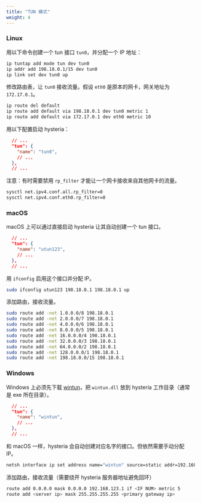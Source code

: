 ```yaml
---
title: "TUN 模式"
weight: 4
---
```


### Linux

用以下命令创建一个 tun 接口 `tun0`，并分配一个 IP 地址：

```bash
ip tuntap add mode tun dev tun0
ip addr add 198.18.0.1/15 dev tun0
ip link set dev tun0 up
```

修改路由表，让 `tun0` 接收流量。假设 `eth0` 是原本的网卡，网关地址为 `172.17.0.1`。


```bash
ip route del default
ip route add default via 198.18.0.1 dev tun0 metric 1
ip route add default via 172.17.0.1 dev eth0 metric 10
```

用以下配置启动 hysteria：

```json
  // ...
  "tun": {
    "name": "tun0",
    // ...
  },
  // ...
```

注意：有时需要禁用 `rp_filter` 才能让一个网卡接收来自其他网卡的流量。


```bash
sysctl net.ipv4.conf.all.rp_filter=0
sysctl net.ipv4.conf.eth0.rp_filter=0
```

### macOS

macOS 上可以通过直接启动 hysteria 让其自动创建一个 tun 接口。

```json
  // ...
  "tun": {
    "name": "utun123",
    // ...
  },
  // ...
```

用 `ifconfig` 启用这个接口并分配 IP。

```bash
sudo ifconfig utun123 198.18.0.1 198.18.0.1 up
```

添加路由，接收流量。

```bash
sudo route add -net 1.0.0.0/8 198.18.0.1
sudo route add -net 2.0.0.0/7 198.18.0.1
sudo route add -net 4.0.0.0/6 198.18.0.1
sudo route add -net 8.0.0.0/5 198.18.0.1
sudo route add -net 16.0.0.0/4 198.18.0.1
sudo route add -net 32.0.0.0/3 198.18.0.1
sudo route add -net 64.0.0.0/2 198.18.0.1
sudo route add -net 128.0.0.0/1 198.18.0.1
sudo route add -net 198.18.0.0/15 198.18.0.1
```

### Windows

Windows 上必须先下载 [wintun](https://www.wintun.net/)，把 `wintun.dll` 放到 hysteria 工作目录（通常是 exe 所在目录）。

```json
  // ...
  "tun": {
    "name": "wintun",
    // ...
  },
  // ...
```

和 macOS 一样，hysteria 会自动创建对应名字的接口。但依然需要手动分配 IP。

```bash
netsh interface ip set address name="wintun" source=static addr=192.168.123.1 mask=255.255.255.0 gateway=none
```

添加路由，接收流量（需要绕开 hysteria 服务器地址避免回环）

```bash
route add 0.0.0.0 mask 0.0.0.0 192.168.123.1 if <IF NUM> metric 5
route add <server ip> mask 255.255.255.255 <primary gateway ip>
```